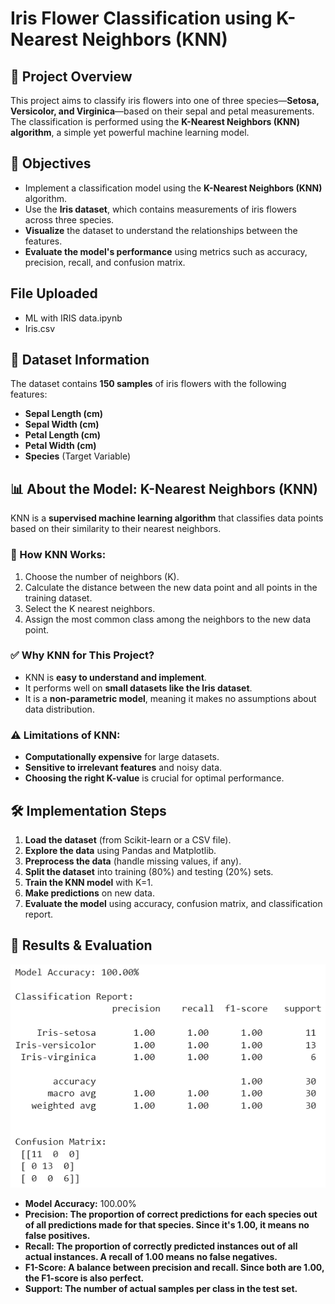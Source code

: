 # Iris Flower Classification using K-Nearest Neighbors (KNN)

## 📌 Project Overview
This project aims to classify iris flowers into one of three species—**Setosa, Versicolor, and Virginica**—based on their sepal and petal measurements. The classification is performed using the **K-Nearest Neighbors (KNN) algorithm**, a simple yet powerful machine learning model.

## 🎯 Objectives
- Implement a classification model using the **K-Nearest Neighbors (KNN)** algorithm.
- Use the **Iris dataset**, which contains measurements of iris flowers across three species.
- **Visualize** the dataset to understand the relationships between the features.
- **Evaluate the model's performance** using metrics such as accuracy, precision, recall, and confusion matrix.

## File Uploaded
- ML with IRIS data.ipynb
- Iris.csv

## 📂 Dataset Information
The dataset contains **150 samples** of iris flowers with the following features:
- **Sepal Length (cm)**
- **Sepal Width (cm)**
- **Petal Length (cm)**
- **Petal Width (cm)**
- **Species** (Target Variable)

## 📊 About the Model: K-Nearest Neighbors (KNN)
KNN is a **supervised machine learning algorithm** that classifies data points based on their similarity to their nearest neighbors.

### 🔹 How KNN Works:
1. Choose the number of neighbors (K).
2. Calculate the distance between the new data point and all points in the training dataset.
3. Select the K nearest neighbors.
4. Assign the most common class among the neighbors to the new data point.

### ✅ Why KNN for This Project?
- KNN is **easy to understand and implement**.
- It performs well on **small datasets like the Iris dataset**.
- It is a **non-parametric model**, meaning it makes no assumptions about data distribution.

### ⚠️ Limitations of KNN:
- **Computationally expensive** for large datasets.
- **Sensitive to irrelevant features** and noisy data.
- **Choosing the right K-value** is crucial for optimal performance.

## 🛠 Implementation Steps
1. **Load the dataset** (from Scikit-learn or a CSV file).
2. **Explore the data** using Pandas and Matplotlib.
3. **Preprocess the data** (handle missing values, if any).
4. **Split the dataset** into training (80%) and testing (20%) sets.
5. **Train the KNN model** with K=1.
6. **Make predictions** on new data.
7. **Evaluate the model** using accuracy, confusion matrix, and classification report.

## 🚀 Results & Evaluation
![Iris Flower Classification](https://github.com/kishor-17168/Iris-Flower-Classification/blob/main/Screenshot%202025-03-30%20205127.png?raw=true)
- **Model Accuracy:** 100.00%
- **Precision: The proportion of correct predictions for each species out of all predictions made for that species. Since it's 1.00, it means no false positives.**
- **Recall: The proportion of correctly predicted instances out of all actual instances. A recall of 1.00 means no false negatives.**
- **F1-Score: A balance between precision and recall. Since both are 1.00, the F1-score is also perfect.**
- **Support: The number of actual samples per class in the test set.**

